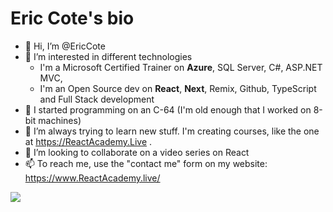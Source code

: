 # Eric Cote's bio

- 👋 Hi, I’m @EricCote
- 👀 I’m interested in different technologies 
  - I'm a Microsoft Certified Trainer on **Azure**, SQL Server, C#, ASP.NET MVC, 
  - I'm an Open Source dev on **React**, **Next**, Remix, Github, TypeScript and Full Stack development
- 🦖 I started programming on an C-64 (I'm old enough that I worked on 8-bit machines)
- 🌱 I’m always trying to learn new stuff. I'm creating courses, like the one at https://ReactAcademy.Live .
- 💞️ I’m looking to collaborate on a video series on React
- 📫 To reach me, use the "contact me" form on my website: https://www.ReactAcademy.live/ 

<img src="https://www.reactacademy.live/static/20616643d8afc491bd4c1817ae69db63/5a6cd/Eric_Cote.webp" />

<!---
EricCote/EricCote is a ✨ special ✨ repository because its `README.md` (this file) appears on your GitHub profile.
You can click the Preview link to take a look at your changes.
--->
